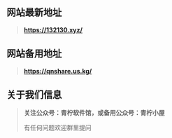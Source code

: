 ## 网站最新地址

> **https://132130.xyz/**

## 网站备用地址
> **https://qnshare.us.kg/**

## 关于我们信息
> **关注公众号：青柠软件馆，或备用公众号：青柠小屋**
>
> 有任何问题欢迎群里提问
